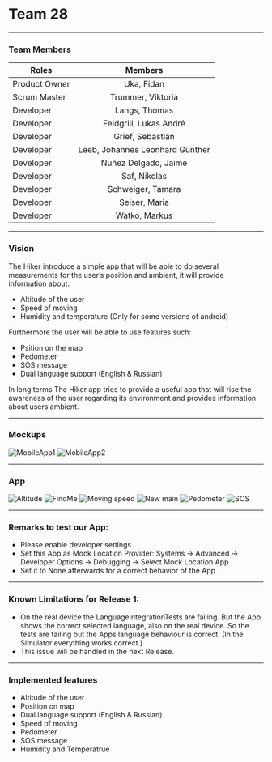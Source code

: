 # Team 28
---

### Team Members

| **Roles**        | **Members** |
| ------------- |:-------------: |
| Product Owner | Uka, Fidan |
| Scrum Master  | Trummer, Viktoria |
| Developer | Langs, Thomas |
| Developer | Feldgrill, Lukas André |
| Developer | Grief, Sebastian |
| Developer | Leeb, Johannes Leonhard Günther |
| Developer | Nuñez Delgado, Jaime |
| Developer | Saf, Nikolas |
| Developer | Schweiger, Tamara |
| Developer | Seiser, Maria |
| Developer | Watko, Markus |

---

### Vision


The Hiker introduce a simple app that will be able to do several measurements for the user’s position and ambient, it will provide information about:
* Altitude of the user
* Speed of moving
* Humidity and temperature (Only for some versions of android)

Furthermore the user will be able to use features such:
* Psition on the map 
* Pedometer
* SOS message
* Dual language support (English & Russian)

In long terms The Hiker app tries to provide a useful app that will rise the awareness of the user regarding its environment and provides information about users ambient.

---

### Mockups

![MobileApp1](https://user-images.githubusercontent.com/79966516/114615879-7ec0c980-9ca6-11eb-85ac-ba26860b4a15.PNG)
![MobileApp2](https://user-images.githubusercontent.com/79966516/114615904-84b6aa80-9ca6-11eb-93ab-32ad477e2334.PNG)

---

### App

![Altitude](https://user-images.githubusercontent.com/79966516/121563247-84bef680-ca1a-11eb-9420-d7913ec80f70.jpg)
![FindMe](https://user-images.githubusercontent.com/79966516/121563251-85f02380-ca1a-11eb-831d-f9744035936d.jpg)
![Moving speed](https://user-images.githubusercontent.com/79966516/121563252-85f02380-ca1a-11eb-8df8-d4848315ae87.jpg)
![New main](https://user-images.githubusercontent.com/79966516/121563254-8688ba00-ca1a-11eb-9fdb-a3084fd95bff.jpg)
![Pedometer](https://user-images.githubusercontent.com/79966516/121563259-8688ba00-ca1a-11eb-8474-aabc0a033e25.jpg)
![SOS](https://user-images.githubusercontent.com/79966516/121563260-87215080-ca1a-11eb-8edf-b144ad764125.jpg)



---

### Remarks to test our App:

* Please enable developer settings
* Set this App as Mock Location Provider: Systems -> Advanced -> Developer Options -> Debugging -> Select Mock Location App 
* Set it to None afterwards for a correct behavior of the App

---

### Known Limitations for Release 1:

* On the real device the LanguageIntegrationTests are failing. But the App shows the correct selected language, also on the real device. So the tests are failing but the Apps language behaviour is correct. (In the Simulator everything works correct.)
* This issue will be handled in the next Release.

---

### Implemented features

* Altitude of the user
* Position on map
* Dual language support (English & Russian)
* Speed of moving
* Pedometer
* SOS message
* Humidity and Temperatrue
